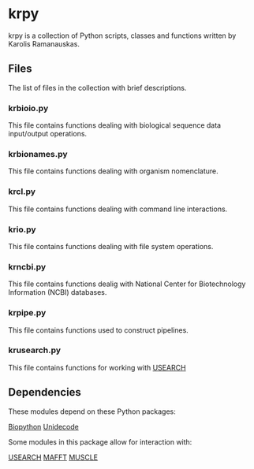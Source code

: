 # krpy

krpy is a collection of Python scripts, classes and functions written by Karolis Ramanauskas.

## Files

The list of files in the collection with brief descriptions.

### krbioio.py

This file contains functions dealing with biological sequence data input/output operations.

### krbionames.py

This file contains functions dealing with organism nomenclature.

### krcl.py

This file contains functions dealing with command line interactions.

### krio.py

This file contains functions dealing with file system operations.

### krncbi.py

This file contains functions dealig with National Center for Biotechnology Information (NCBI) databases.

### krpipe.py

This file contains functions used to construct pipelines.

### krusearch.py

This file contains functions for working with [USEARCH](http://drive5.com/usearch)

## Dependencies

These modules depend on these Python packages:

[Biopython](http://biopython.org)
[Unidecode](http://pypi.python.org/pypi/Unidecode)

Some modules in this package allow for interaction with:

[USEARCH](http://drive5.com/usearch)
[MAFFT](http://mafft.cbrc.jp/alignment/software)
[MUSCLE](http://www.drive5.com/muscle)